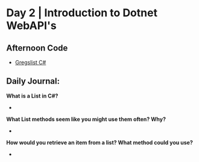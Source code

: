 # Day 2 | Introduction to Dotnet WebAPI's

## Afternoon Code
+ [Gregslist C#](https://github.com/hollidavis/gregslist-csharp)

## Daily Journal:

**What is a List in C#?**

+ 

**What List methods seem like you might use them often? Why?**

+ 

**How would you retrieve an item from a list? What method could you use?**

+ 